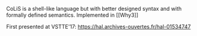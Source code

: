CoLiS is a shell-like language but with better designed syntax and with formally defined semantics. Implemented in [[Why3]]

First presented at VSTTE'17: https://hal.archives-ouvertes.fr/hal-01534747